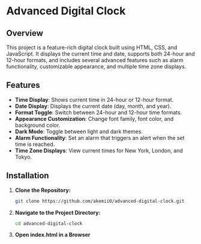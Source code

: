 # Advanced Digital Clock

## Overview

This project is a feature-rich digital clock built using HTML, CSS, and JavaScript. It displays the current time and date, supports both 24-hour and 12-hour formats, and includes several advanced features such as alarm functionality, customizable appearance, and multiple time zone displays.

## Features

- **Time Display**: Shows current time in 24-hour or 12-hour format.
- **Date Display**: Displays the current date (day, month, and year).
- **Format Toggle**: Switch between 24-hour and 12-hour time formats.
- **Appearance Customization**: Change font family, font color, and background color.
- **Dark Mode**: Toggle between light and dark themes.
- **Alarm Functionality**: Set an alarm that triggers an alert when the set time is reached.
- **Time Zone Displays**: View current times for New York, London, and Tokyo.

## Installation

1. **Clone the Repository:**
   ```bash
   git clone https://github.com/akemii0/advanced-digital-clock.git
   ```

2. **Navigate to the Project Directory:**
   ```bash
   cd advanced-digital-clock
    ```

3. **Open index.html in a Browser**
